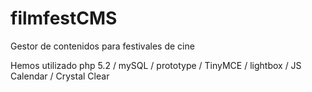 filmfestCMS
===========

Gestor de contenidos para festivales de cine

Hemos utilizado php 5.2 / mySQL / prototype / TinyMCE / lightbox / JS Calendar / Crystal Clear